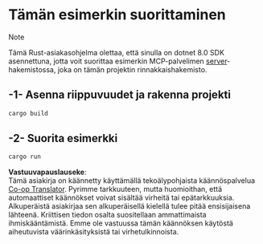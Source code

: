<!--
CO_OP_TRANSLATOR_METADATA:
{
  "original_hash": "e3813a6ea19657d0cff0c2d1a1ffd324",
  "translation_date": "2025-08-18T18:38:07+00:00",
  "source_file": "03-GettingStarted/02-client/solution/rust/README.md",
  "language_code": "fi"
}
-->
# Tämän esimerkin suorittaminen

> [!NOTE]
> Tämä Rust-asiakasohjelma olettaa, että sinulla on dotnet 8.0 SDK asennettuna, jotta voit suorittaa esimerkin MCP-palvelimen [server](../../../../../../03-GettingStarted/02-client/solution/server)-hakemistossa, joka on tämän projektin rinnakkaishakemisto.

## -1- Asenna riippuvuudet ja rakenna projekti

```bash
cargo build
```

## -2- Suorita esimerkki

```bash
cargo run
```

**Vastuuvapauslauseke**:  
Tämä asiakirja on käännetty käyttämällä tekoälypohjaista käännöspalvelua [Co-op Translator](https://github.com/Azure/co-op-translator). Pyrimme tarkkuuteen, mutta huomioithan, että automaattiset käännökset voivat sisältää virheitä tai epätarkkuuksia. Alkuperäistä asiakirjaa sen alkuperäisellä kielellä tulee pitää ensisijaisena lähteenä. Kriittisen tiedon osalta suositellaan ammattimaista ihmiskääntämistä. Emme ole vastuussa tämän käännöksen käytöstä aiheutuvista väärinkäsityksistä tai virhetulkinnoista.